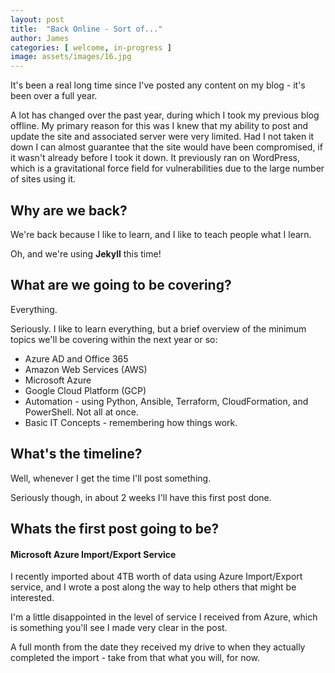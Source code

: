 ```yaml
---
layout: post
title:  "Back Online - Sort of..."
author: James
categories: [ welcome, in-progress ]
image: assets/images/16.jpg
---
```

It's been a real long time since I've posted any content on my blog - it's been over a full year. 

A lot has changed over the past year, during which I took my previous blog offline. My primary reason for this was I knew that my ability to post and update the site and associated server were very limited. Had I not taken it down I can almost guarantee that the site would have been compromised, if it wasn't already before I took it down. It previously ran on WordPress, which is a gravitational force field for vulnerabilities due to the large number of sites using it.

## Why are we back?
We're back because I like to learn, and I like to teach people what I learn.

Oh, and we're using **Jekyll** this time!

## What are we going to be covering?
Everything.

Seriously. I like to learn everything, but a brief overview of the minimum topics we'll be covering within the next year or so:
+ Azure AD and Office 365
+ Amazon Web Services (AWS)
+ Microsoft Azure
+ Google Cloud Platform (GCP)
+ Automation - using Python, Ansible, Terraform, CloudFormation, and PowerShell. Not all at once.
+ Basic IT Concepts - remembering how things work.

## What's the timeline?
Well, whenever I get the time I'll post something.

Seriously though, in about 2 weeks I'll have this first post done.

## Whats the first post going to be?
#### Microsoft Azure Import/Export Service
I recently imported about 4TB worth of data using Azure Import/Export service, and I wrote a post along the way to help others that might be interested.

I'm a little disappointed in the level of service I received from Azure, which is something you'll see I made very clear in the post.

A full month from the date they received my drive to when they actually completed the import - take from that what you will, for now.

